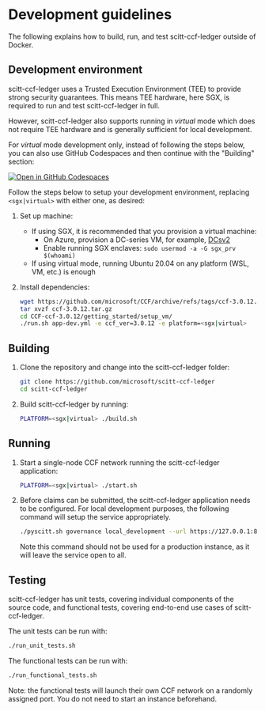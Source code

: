 # Development guidelines 

The following explains how to build, run, and test scitt-ccf-ledger outside of Docker.

## Development environment

scitt-ccf-ledger uses a Trusted Execution Environment (TEE) to provide strong security guarantees.
This means TEE hardware, here SGX, is required to run and test scitt-ccf-ledger in full.

However, scitt-ccf-ledger also supports running in *virtual* mode which does not require TEE hardware
and is generally sufficient for local development.

For *virtual* mode development only, instead of following the steps below, you can also use GitHub Codespaces and then continue with the "Building" section: 

[![Open in GitHub Codespaces](https://github.com/codespaces/badge.svg)](https://github.com/codespaces/new?hide_repo_select=true&ref=main&repo=562968818&machine=standardLinux32gb&devcontainer_path=.devcontainer%2Fdevcontainer.json&location=WestEurope)

Follow the steps below to setup your development environment, replacing `<sgx|virtual>` with either one, as desired:

1. Set up machine: 
    - If using SGX, it is recommended that you provision a virtual machine:
      - On Azure, provision a DC-series VM, for example, [DCsv2](https://learn.microsoft.com/en-us/azure/virtual-machines/dcv2-series)
      - Enable running SGX enclaves: `sudo usermod -a -G sgx_prv $(whoami)`
    - If using virtual mode, running Ubuntu 20.04 on any platform (WSL, VM, etc.) is enough

2. Install dependencies:
    ```sh
    wget https://github.com/microsoft/CCF/archive/refs/tags/ccf-3.0.12.tar.gz
    tar xvzf ccf-3.0.12.tar.gz
    cd CCF-ccf-3.0.12/getting_started/setup_vm/
    ./run.sh app-dev.yml -e ccf_ver=3.0.12 -e platform=<sgx|virtual>
    ```

## Building

1. Clone the repository and change into the scitt-ccf-ledger folder:
    ```sh
    git clone https://github.com/microsoft/scitt-ccf-ledger
    cd scitt-ccf-ledger
    ```

2. Build scitt-ccf-ledger by running:
    ```sh
    PLATFORM=<sgx|virtual> ./build.sh
    ```

## Running

1. Start a single-node CCF network running the scitt-ccf-ledger application:
    ```sh
    PLATFORM=<sgx|virtual> ./start.sh
    ```

2. Before claims can be submitted, the scitt-ccf-ledger application needs to be configured. For local
   development purposes, the following command will setup the service appropriately.
   ```sh
   ./pyscitt.sh governance local_development --url https://127.0.0.1:8000
   ```

   Note this command should not be used for a production instance, as it will leave the service
   open to all.

## Testing

scitt-ccf-ledger has unit tests, covering individual components of the source code, and functional tests, covering end-to-end use cases of scitt-ccf-ledger.

The unit tests can be run with:

```sh
./run_unit_tests.sh
```

The functional tests can be run with:

```sh
./run_functional_tests.sh
```

Note: the functional tests will launch their own CCF network on a randomly assigned port. You do not need to start an instance beforehand.
